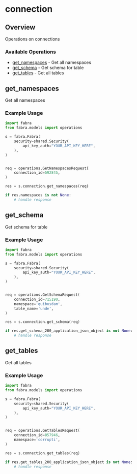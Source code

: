 # connection

## Overview

Operations on connections

### Available Operations

* [get_namespaces](#get_namespaces) - Get all namespaces
* [get_schema](#get_schema) - Get schema for table
* [get_tables](#get_tables) - Get all tables

## get_namespaces

Get all namespaces

### Example Usage

```python
import fabra
from fabra.models import operations

s = fabra.Fabra(
    security=shared.Security(
        api_key_auth="YOUR_API_KEY_HERE",
    ),
)


req = operations.GetNamespacesRequest(
    connection_id=592845,
)

res = s.connection.get_namespaces(req)

if res.namespaces is not None:
    # handle response
```

## get_schema

Get schema for table

### Example Usage

```python
import fabra
from fabra.models import operations

s = fabra.Fabra(
    security=shared.Security(
        api_key_auth="YOUR_API_KEY_HERE",
    ),
)


req = operations.GetSchemaRequest(
    connection_id=715190,
    namespace='quibusdam',
    table_name='unde',
)

res = s.connection.get_schema(req)

if res.get_schema_200_application_json_object is not None:
    # handle response
```

## get_tables

Get all tables

### Example Usage

```python
import fabra
from fabra.models import operations

s = fabra.Fabra(
    security=shared.Security(
        api_key_auth="YOUR_API_KEY_HERE",
    ),
)


req = operations.GetTablesRequest(
    connection_id=857946,
    namespace='corrupti',
)

res = s.connection.get_tables(req)

if res.get_tables_200_application_json_object is not None:
    # handle response
```
